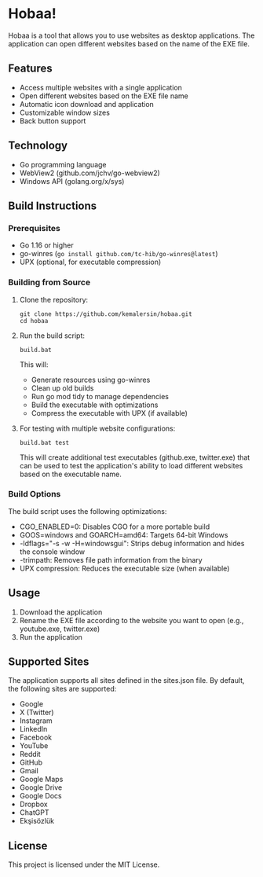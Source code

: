 # Hobaa!

Hobaa is a tool that allows you to use websites as desktop applications. The application can open different websites based on the name of the EXE file.

## Features

- Access multiple websites with a single application
- Open different websites based on the EXE file name
- Automatic icon download and application
- Customizable window sizes
- Back button support

## Technology

- Go programming language
- WebView2 (github.com/jchv/go-webview2)
- Windows API (golang.org/x/sys)

## Build Instructions

### Prerequisites

- Go 1.16 or higher
- go-winres (`go install github.com/tc-hib/go-winres@latest`)
- UPX (optional, for executable compression)

### Building from Source

1. Clone the repository:
   ```
   git clone https://github.com/kemalersin/hobaa.git
   cd hobaa
   ```

2. Run the build script:
   ```
   build.bat
   ```

   This will:
   - Generate resources using go-winres
   - Clean up old builds
   - Run go mod tidy to manage dependencies
   - Build the executable with optimizations
   - Compress the executable with UPX (if available)

3. For testing with multiple website configurations:
   ```
   build.bat test
   ```
   
   This will create additional test executables (github.exe, twitter.exe) that can be used to test the application's ability to load different websites based on the executable name.

### Build Options

The build script uses the following optimizations:

- CGO_ENABLED=0: Disables CGO for a more portable build
- GOOS=windows and GOARCH=amd64: Targets 64-bit Windows
- -ldflags="-s -w -H=windowsgui": Strips debug information and hides the console window
- -trimpath: Removes file path information from the binary
- UPX compression: Reduces the executable size (when available)

## Usage

1. Download the application
2. Rename the EXE file according to the website you want to open (e.g., youtube.exe, twitter.exe)
3. Run the application

## Supported Sites

The application supports all sites defined in the sites.json file. By default, the following sites are supported:

- Google
- X (Twitter)
- Instagram
- LinkedIn
- Facebook
- YouTube
- Reddit
- GitHub
- Gmail
- Google Maps
- Google Drive
- Google Docs
- Dropbox
- ChatGPT
- Ekşisözlük

## License

This project is licensed under the MIT License. 